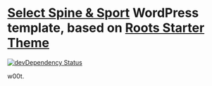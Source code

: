 # [Select Spine & Sport](http://selectspineandsport.com/) WordPress template, based on [Roots Starter Theme](http://roots.io/)
[![devDependency Status](https://david-dm.org/roots/roots/dev-status.svg)](https://david-dm.org/roots/roots#info=devDependencies)

w00t.